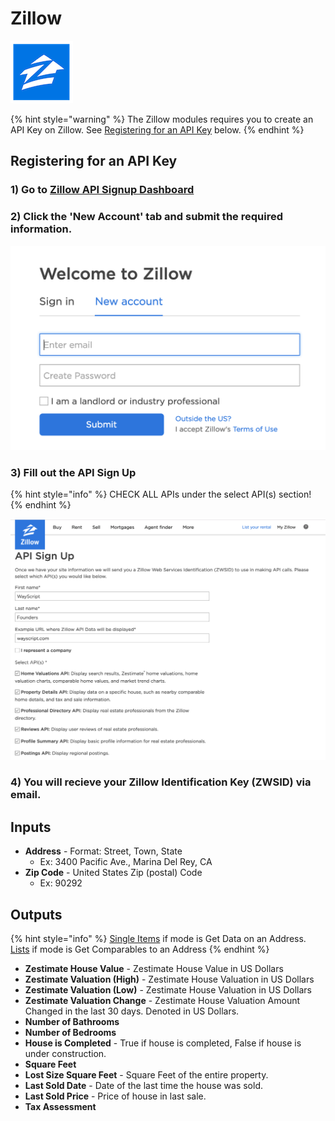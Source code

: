 # Zillow

![Real estate data.](../../.gitbook/assets/zillow_data.png)

{% hint style="warning" %}
The Zillow modules requires you to create an API Key on Zillow. See [Registering for an API Key](zillow.md#registering-for-an-api-key) below. 
{% endhint %}

## Registering for an API Key

### 1\) Go to [Zillow API Signup Dashboard](https://www.zillow.com/user/Register.htm)

### 2\) Click the 'New Account' tab and submit the required information. 

![](../../.gitbook/assets/zillow_auth_1.png)

### 3\) Fill out the API Sign Up

{% hint style="info" %}
CHECK ALL APIs under the select API\(s\) section!
{% endhint %}

![Check all apis under Select API\(s\)](../../.gitbook/assets/zillow_auth_2.png)

### 4\) You will recieve your Zillow Identification Key \(ZWSID\) via email. 

## Inputs

* **Address** - Format: Street, Town, State
  * Ex: 3400 Pacific Ave., Marina Del Rey, CA
* **Zip Code** - United States Zip \(postal\) Code
  * Ex: 90292

## Outputs

{% hint style="info" %}
[Single Items](../../introduction/variables.md#single-item) if mode is Get Data on an Address. [Lists](../../introduction/variables.md#lists) if mode is Get Comparables to an Address
{% endhint %}

* **Zestimate House Value** - Zestimate House Value in US Dollars
* **Zestimate Valuation \(High\)** - Zestimate House Valuation in US Dollars
* **Zestimate Valuation \(Low\)** - Zestimate House Valuation in US Dollars
* **Zestimate Valuation Change** - Zestimate House Valuation Amount Changed in the last 30 days. Denoted in US Dollars.
* **Number of Bathrooms**
* **Number of Bedrooms**
* **House is Completed** - True if house is completed, False if house is under construction.
* **Square Feet**
* **Lost Size Square Feet** - Square Feet of the entire property.
* **Last Sold Date** - Date of the last time the house was sold.
* **Last Sold Price** - Price of house in last sale.
* **Tax Assessment**

